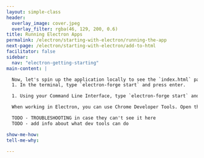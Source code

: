 ```yaml
---
layout: simple-class
header:
  overlay_image: cover.jpeg
  overlay_filter: rgba(46, 129, 200, 0.6)
title: Running Electron Apps
permalink: /electron/starting-with-electron/running-the-app
next-page: /electron/starting-with-electron/add-to-html
facilitator: false
sidebar:
  nav: "electron-getting-starting"
main-content: |

  Now, let's spin up the application locally to see the `index.html` page.
  1. In the terminal, type `electron-forge start` and press enter.

  1. Using your Command Line Interface, type `electron-forge start` and press enter.

  When working in Electron, you can use Chrome Developer Tools. Open these by selecting "View" from the top level drop down menu of the application, then clicking "Toggle Developer Tools". You can also use whatever shortcut you use to open Dev Tools from within a Chrome window. 

  TODO - TROUBLESHOOTING in case they can't see it here
  TODO - add info about what dev tools can do

show-me-how:
tell-me-why:

---
```

